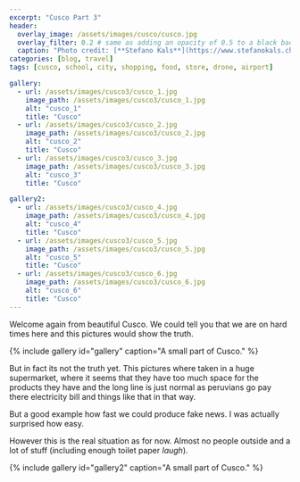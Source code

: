 ```yaml
---
excerpt: "Cusco Part 3"
header:
  overlay_image: /assets/images/cusco/cusco.jpg
  overlay_filter: 0.2 # same as adding an opacity of 0.5 to a black background
  caption: "Photo credit: [**Stefano Kals**](https://www.stefanokals.ch)"
categories: [blog, travel]
tags: [cusco, school, city, shopping, food, store, drone, airport]

gallery:
  - url: /assets/images/cusco3/cusco_1.jpg
    image_path: /assets/images/cusco3/cusco_1.jpg
    alt: "cusco_1"
    title: "Cusco"
  - url: /assets/images/cusco3/cusco_2.jpg
    image_path: /assets/images/cusco3/cusco_2.jpg
    alt: "cusco_2"
    title: "Cusco"
  - url: /assets/images/cusco3/cusco_3.jpg
    image_path: /assets/images/cusco3/cusco_3.jpg
    alt: "cusco_3"
    title: "Cusco"

gallery2:
  - url: /assets/images/cusco3/cusco_4.jpg
    image_path: /assets/images/cusco3/cusco_4.jpg
    alt: "cusco_4"
    title: "Cusco"
  - url: /assets/images/cusco3/cusco_5.jpg
    image_path: /assets/images/cusco3/cusco_5.jpg
    alt: "cusco_5"
    title: "Cusco"
  - url: /assets/images/cusco3/cusco_6.jpg
    image_path: /assets/images/cusco3/cusco_6.jpg
    alt: "cusco_6"
    title: "Cusco"
---
```


Welcome again from beautiful Cusco. We could tell you that we are on hard times here and this pictures would show the truth.

{% include gallery id="gallery" caption="A small part of Cusco." %}

But in fact its not the truth yet. This pictures where taken in a huge supermarket, where it seems that they have too much space for the products they have and the long line is just normal as peruvians go pay there electricity bill and things like that in that way.

But a good example how fast we could produce fake news. I was actually surprised how easy.

However this is the real situation as for now. Almost no people outside and a lot of stuff (including enough toilet paper *laugh*).

{% include gallery id="gallery2" caption="A small part of Cusco." %}
